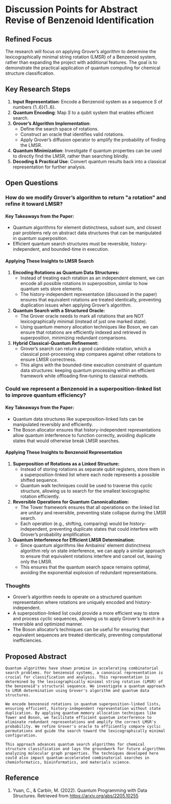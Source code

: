 # Discussion Points for Abstract Revise of Benzenoid Identification
## Refined Focus

The research will focus on applying Grover’s algorithm to determine the lexicographically minimal string rotation (LMSR) of a Benzenoid system, rather than expanding the project with additional features. The goal is to demonstrate the practical application of quantum computing for chemical structure classification.

## Key Research Steps

1. **Input Representation**: Encode a Benzenoid system as a sequence *S* of numbers {1..6}{1..6}.
2. **Quantum Encoding**: Map *S* to a qubit system that enables efficient search.
3. **Grover’s Algorithm Implementation**:
    - Define the search space of rotations.
    - Construct an oracle that identifies valid rotations.
    - Apply Grover’s diffusion operator to amplify the probability of finding the LMSR.
4. **Quantum Minimization**: Investigate if quantum properties can be used to directly find the LMSR, rather than searching blindly.
5. **Decoding & Practical Use**: Convert quantum results back into a classical representation for further analysis.

## Open Questions

### How do we modify Grover’s algorithm to return "a rotation" and refine it toward LMSR?
#### Key Takeaways from the Paper:
   - Quantum algorithms for element distinctness, subset sum, and closest pair problems rely on abstract data structures that can be manipulated in quantum superposition.
   - Efficient quantum search structures must be reversible, history-independent, and bounded-time in execution.

#### Applying These Insights to LMSR Search
1. **Encoding Rotations as Quantum Data Structures:**
   - Instead of treating each rotation as an independent element, we can encode all possible rotations in superposition, similar to how quantum sets store elements.
   - The history-independent representation (discussed in the paper) ensures that equivalent rotations are treated identically, preventing duplication issues when applying Grover’s algorithm.
2. **Quantum Search with a Structured Oracle:**
   - The Grover oracle needs to mark all rotations that are NOT lexicographically minimal (instead of just one marked state).
   - Using quantum memory allocation techniques like Boson, we can ensure that rotations are efficiently indexed and retrieved in superposition, minimizing redundant comparisons.
3. **Hybrid Classical-Quantum Refinement:**
    - Grover’s search can return a good candidate rotation, which a classical post-processing step compares against other rotations to ensure LMSR correctness.
    - This aligns with the bounded-time execution constraint of quantum data structures: keeping quantum processing within an efficient framework while offloading fine-tuning to classical methods.

### Could we represent a Benzenoid in a superposition-linked list to improve quantum efficiency?
#### Key Takeaways from the Paper:
   - Quantum data structures like superposition-linked lists can be manipulated reversibly and efficiently.
   - The Boson allocator ensures that history-independent representations allow quantum interference to function correctly, avoiding duplicate states that would otherwise break LMSR searches.

#### Applying These Insights to Benzenoid Representation
1. **Superposition of Rotations as a Linked Structure:**
   - Instead of storing rotations as separate qubit registers, store them in a superposition-linked list where each node represents a possible shifted sequence.
   - Quantum walk techniques could be used to traverse this cyclic structure, allowing us to search for the smallest lexicographic rotation efficiently.
2. **Reversible Operations for Quantum Canonicalization:**
   - The Tower framework ensures that all operations on the linked list are unitary and reversible, preventing state collapse during the LMSR search.
   - Each operation (e.g., shifting, comparing) would be history-independent, preventing duplicate states that could interfere with Grover’s probability amplification.
3. **Quantum Interference for Efficient LMSR Determination:**
   - Since quantum algorithms like Ambainis’ element distinctness algorithm rely on state interference, we can apply a similar approach to ensure that equivalent rotations interfere and cancel out, leaving only the LMSR.
   - This ensures that the quantum search space remains optimal, avoiding the exponential explosion of redundant representations.

### Thoughts
  - Grover’s algorithm needs to operate on a structured quantum representation where rotations are uniquely encoded and history-independent.
  - A superposition-linked list could provide a more efficient way to store and process cyclic sequences, allowing us to apply Grover’s search in a reversible and optimized manner.
  - The Boson allocator’s techniques can be useful for ensuring that equivalent sequences are treated identically, preventing computational inefficiencies.

## Proposed Abstract

```
Quantum algorithms have shown promise in accelerating combinatorial search problems. For benzenoid systems, a canonical representation is crucial for classification and analysis. This representation is determined by the lexicographically minimal string rotation (LMSR) of the benzenoid's structural sequence. We investigate a quantum approach to LMSR determination using Grover's algorithm and quantum data structures.

We encode benzenoid rotations in quantum superposition-linked lists, ensuring efficient, history-independent representation without state duplication. By applying quantum memory allocation techniques like Tower and Boson, we facilitate efficient quantum interference to eliminate redundant representations and amplify the correct LMSR's probability. We refine Grover's oracle to efficiently compare cyclic permutations and guide the search toward the lexicographically minimal configuration.

This approach advances quantum search algorithms for chemical structure classification and lays the groundwork for future algorithms analyzing molecular graph properties. The techniques developed here could also impact quantum-accelerated combinatorial searches in cheminformatics, bioinformatics, and materials science.
```

## Reference

1. Yuan, C., & Carbin, M. (2022). Quantum Programming with Data Structures. Retrieved from https://arxiv.org/abs/2205.10255
